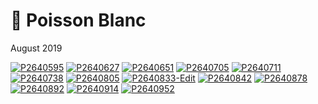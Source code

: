 # 🐠 Poisson Blanc
August 2019

[![P2640595](/photos/hd/P2640595.jpg)](/photos/P2640595.md)
[![P2640627](/photos/hd/P2640627.jpg)](/photos/P2640627.md)
[![P2640651](/photos/hd/P2640651.jpg)](/photos/P2640651.md)
[![P2640705](/photos/hd/P2640705.jpg)](/photos/P2640705.md)
[![P2640711](/photos/hd/P2640711.jpg)](/photos/P2640711.md)
[![P2640738](/photos/hd/P2640738.jpg)](/photos/P2640738.md)
[![P2640805](/photos/hd/P2640805.jpg)](/photos/P2640805.md)
[![P2640833-Edit](/photos/hd/P2640833-Edit.jpg)](/photos/P2640833-Edit.md)
[![P2640842](/photos/hd/P2640842.jpg)](/photos/P2640842.md)
[![P2640878](/photos/hd/P2640878.jpg)](/photos/P2640878.md)
[![P2640892](/photos/hd/P2640892.jpg)](/photos/P2640892.md)
[![P2640914](/photos/hd/P2640914.jpg)](/photos/P2640914.md)
[![P2640952](/photos/hd/P2640952.jpg)](/photos/P2640952.md)
